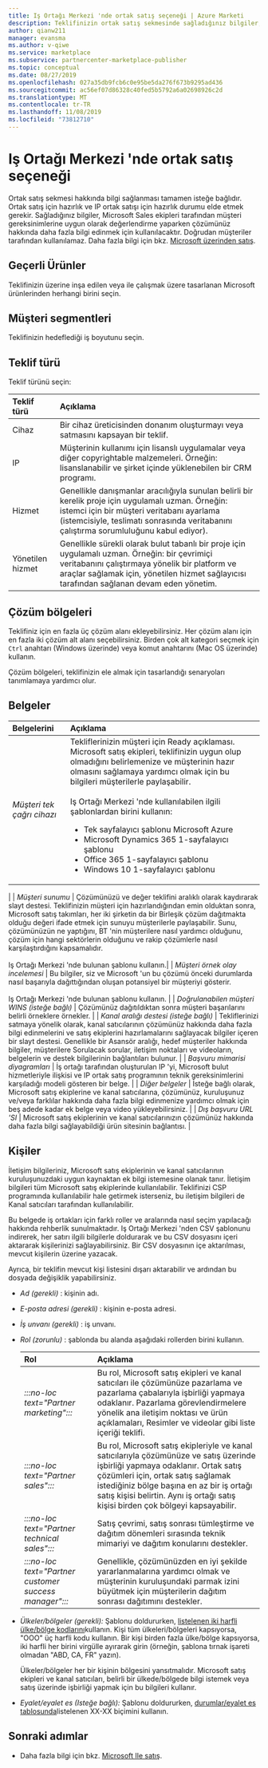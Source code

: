 ```yaml
---
title: Iş Ortağı Merkezi 'nde ortak satış seçeneği | Azure Marketi
description: Teklifinizin ortak satış sekmesinde sağladığınız bilgiler, Microsoft Sales ekipleri tarafından müşteri gereksinimlerine uygun olarak değerlendirme yaparken çözümünüz hakkında daha fazla bilgi edinmek için kullanılacaktır.
author: qianw211
manager: evansma
ms.author: v-qiwe
ms.service: marketplace
ms.subservice: partnercenter-marketplace-publisher
ms.topic: conceptual
ms.date: 08/27/2019
ms.openlocfilehash: 027a35db9fcb6c0e95be5da276f673b9295ad436
ms.sourcegitcommit: ac56ef07d86328c40fed5b5792a6a02698926c2d
ms.translationtype: MT
ms.contentlocale: tr-TR
ms.lasthandoff: 11/08/2019
ms.locfileid: "73812710"
---
```

# <a name="co-sell-option-in-partner-center"></a>Iş Ortağı Merkezi 'nde ortak satış seçeneği

Ortak satış sekmesi hakkında bilgi sağlanması tamamen isteğe bağlıdır. Ortak satış için hazırlık ve IP ortak satışı için hazırlık durumu elde etmek gerekir. Sağladığınız bilgiler, Microsoft Sales ekipleri tarafından müşteri gereksinimlerine uygun olarak değerlendirme yaparken çözümünüz hakkında daha fazla bilgi edinmek için kullanılacaktır. Doğrudan müşteriler tarafından kullanılamaz. Daha fazla bilgi için bkz. [Microsoft üzerinden satış](https://docs.microsoft.com/azure/marketplace/partner-center-portal/create-new-saas-offer#sell-through-microsoft).

## <a name="applicable-products"></a>Geçerli Ürünler

Teklifinizin üzerine inşa edilen veya ile çalışmak üzere tasarlanan Microsoft ürünlerinden herhangi birini seçin.

## <a name="customer-segments"></a>Müşteri segmentleri

Teklifinizin hedeflediği iş boyutunu seçin.

## <a name="offer-type"></a>Teklif türü

Teklif türünü seçin:

| **Teklif türü**    | **Açıklama**  |
| :------------------- | :-------------------|
| Cihaz | Bir cihaz üreticisinden donanım oluşturmayı veya satmasını kapsayan bir teklif. |
| IP | Müşterinin kullanımı için lisanslı uygulamalar veya diğer copyrightable malzemeleri. Örneğin: lisanslanabilir ve şirket içinde yüklenebilen bir CRM programı. |
| Hizmet | Genellikle danışmanlar aracılığıyla sunulan belirli bir kerelik proje için uygulamalı uzman. Örneğin: istemci için bir müşteri veritabanı ayarlama (istemcisiyle, teslimatı sonrasında veritabanını çalıştırma sorumluluğunu kabul ediyor). |
| Yönetilen hizmet | Genellikle sürekli olarak bulut tabanlı bir proje için uygulamalı uzman. Örneğin: bir çevrimiçi veritabanını çalıştırmaya yönelik bir platform ve araçlar sağlamak için, yönetilen hizmet sağlayıcısı tarafından sağlanan devam eden yönetim. |

## <a name="solution-areas"></a>Çözüm bölgeleri

Teklifiniz için en fazla üç çözüm alanı ekleyebilirsiniz.  Her çözüm alanı için en fazla iki çözüm alt alanı seçebilirsiniz. Birden çok alt kategori seçmek için `Ctrl` anahtarı (Windows üzerinde) veya komut anahtarını (Mac OS üzerinde) kullanın.

Çözüm bölgeleri, teklifinizin ele almak için tasarlandığı senaryoları tanımlamaya yardımcı olur.

## <a name="documents"></a>Belgeler

| **Belgelerini**    | **Açıklama**  |
| :------------------- | :-------------------|
| *Müşteri tek çağrı cihazı* | Tekliflerinizin müşteri için Ready açıklaması. Microsoft satış ekipleri, teklifinizin uygun olup olmadığını belirlemenize ve müşterinin hazır olmasını sağlamaya yardımcı olmak için bu bilgileri müşterilerle paylaşabilir. <br> <br> Iş Ortağı Merkezi 'nde kullanılabilen ilgili şablonlardan birini kullanın: <br> <ul> <li> Tek sayfalayıcı şablonu Microsoft Azure </li> <li> Microsoft Dynamics 365 1-sayfalayıcı şablonu </li> <li> Office 365 1-sayfalayıcı şablonu </li> <li> Windows 10 1-sayfalayıcı şablonu </li> </ul>
 |
| *Müşteri sunumu* | Çözümünüzü ve değer teklifini aralıklı olarak kaydırarak slayt destesi. Teklifinizin müşteri için hazırlandığından emin olduktan sonra, Microsoft satış takımları, her iki şirketin da bir Birleşik çözüm dağıtmakta olduğu değeri ifade etmek için sunuyu müşterilerle paylaşabilir. Sunu, çözümünüzün ne yaptığını, BT 'nin müşterilere nasıl yardımcı olduğunu, çözüm için hangi sektörlerin olduğunu ve rakip çözümlerle nasıl karşılaştırdığını kapsamalıdır. <br> <br> Iş Ortağı Merkezi 'nde bulunan şablonu kullanın.|
| *Müşteri örnek olay incelemesi* | Bu bilgiler, siz ve Microsoft 'un bu çözümü önceki durumlarda nasıl başarıyla dağıttığından oluşan potansiyel bir müşteriyi gösterir. <br> <br> Iş Ortağı Merkezi 'nde bulunan şablonu kullanın. |
| *Doğrulanabilen müşteri WINS (isteğe bağlı)* | Çözümünüz dağıtıldıktan sonra müşteri başarılarını belirli örneklere örnekler. |
| *Kanal aralığı destesi (isteğe bağlı)* | Tekliflerinizi satmaya yönelik olarak, kanal satıcılarının çözümünüz hakkında daha fazla bilgi edinmelerini ve satış ekiplerini hazırlamalarını sağlayacak bilgiler içeren bir slayt destesi. Genellikle bir Asansör aralığı, hedef müşteriler hakkında bilgiler, müşterilere Sorulacak sorular, iletişim noktaları ve videoların, belgelerin ve destek bilgilerinin bağlantıları bulunur. |
| *Başvuru mimarisi diyagramları* | İş ortağı tarafından oluşturulan IP 'yi, Microsoft bulut hizmetleriyle ilişkisi ve IP ortak satış programının teknik gereksinimlerini karşıladığı modeli gösteren bir belge. |
| *Diğer belgeler* | İsteğe bağlı olarak, Microsoft satış ekiplerine ve kanal satıcılarına, çözümünüz, kuruluşunuz ve/veya farklılar hakkında daha fazla bilgi edinmenize yardımcı olmak için beş adede kadar ek belge veya video yükleyebilirsiniz. |
| *Dış başvuru URL 'SI* | Microsoft satış ekiplerinin ve kanal satıcılarınızın çözümünüz hakkında daha fazla bilgi sağlayabildiği ürün sitesinin bağlantısı. |

## <a name="contacts"></a>Kişiler

İletişim bilgileriniz, Microsoft satış ekiplerinin ve kanal satıcılarının kuruluşunuzdaki uygun kaynaktan ek bilgi istemesine olanak tanır. İletişim bilgileri tüm Microsoft satış ekiplerinde kullanılabilir. Teklifinizi CSP programında kullanılabilir hale getirmek isterseniz, bu iletişim bilgileri de Kanal satıcıları tarafından kullanılabilir. 

Bu belgede iş ortakları için farklı roller ve aralarında nasıl seçim yapılacağı hakkında rehberlik sunulmaktadır. Iş Ortağı Merkezi 'nden CSV şablonunu indirerek, her satırı ilgili bilgilerle doldurarak ve bu CSV dosyasını içeri aktararak kişilerinizi sağlayabilirsiniz. Bir CSV dosyasının içe aktarılması, mevcut kişilerin üzerine yazacak.

Ayrıca, bir teklifin mevcut kişi listesini dışarı aktarabilir ve ardından bu dosyada değişiklik yapabilirsiniz.

* *Ad (gerekli)* : kişinin adı.
* *E-posta adresi (gerekli)* : kişinin e-posta adresi.
* *İş unvanı (gerekli)* : iş unvanı.
* *Rol (zorunlu)* : şablonda bu alanda aşağıdaki rollerden birini kullanın.

    | **Rol**    | **Açıklama**  |
    | :------------------- | :-------------------|
    | *:::no-loc text="Partner marketing":::* | Bu rol, Microsoft satış ekipleri ve kanal satıcıları ile çözümünüze pazarlama ve pazarlama çabalarıyla işbirliği yapmaya odaklanır. Pazarlama görevlendirmelere yönelik ana iletişim noktası ve ürün açıklamaları, Resimler ve videolar gibi liste içeriği teklifi. |
    | *:::no-loc text="Partner sales":::* | Bu rol, Microsoft satış ekipleriyle ve kanal satıcılarıyla çözümünüze ve satış üzerinde işbirliği yapmaya odaklanır. Ortak satış çözümleri için, ortak satış sağlamak istediğiniz bölge başına en az bir iş ortağı satış kişisi belirtin. Aynı iş ortağı satış kişisi birden çok bölgeyi kapsayabilir. |
    | *:::no-loc text="Partner technical sales":::* | Satış çevrimi, satış sonrası tümleştirme ve dağıtım dönemleri sırasında teknik mimariyi ve dağıtım konularını destekler. |
    | *:::no-loc text="Partner customer success manager":::* | Genellikle, çözümünüzden en iyi şekilde yararlanmalarına yardımcı olmak ve müşterinin kuruluşundaki parmak izini büyütmek için müşterilerin dağıtım sonrası dağıtımını destekler. |

* *Ülkeler/bölgeler (gerekli):*  Şablonu doldururken, [listelenen iki harfli ülke/bölge kodlarını](./commercial-marketplace-co-sell-countries.md)kullanın. Kişi tüm ülkeleri/bölgeleri kapsıyorsa, "OOO" üç harfli kodu kullanın. Bir kişi birden fazla ülke/bölge kapsıyorsa, iki harfli her birini virgülle ayırarak girin (örneğin, şablona tırnak işareti olmadan "ABD, CA, FR" yazın).

    Ülkeler/bölgeler her bir kişinin bölgesini yansıtmalıdır. Microsoft satış ekipleri ve kanal satıcıları, belirli bir ülkede/bölgede bilgi istemek veya satış üzerinde işbirliği yapmak için bu bilgileri kullanır.

* *Eyalet/eyalet es (Isteğe bağlı):*  Şablonu doldururken, [durumlar/eyalet es tablosunda](./commercial-marketplace-co-sell-states.md)listelenen XX-XX biçimini kullanın.

## <a name="next-steps"></a>Sonraki adımlar

- Daha fazla bilgi için bkz. [Microsoft Ile satış](https://partner.microsoft.com/membership/sell-with-microsoft).
